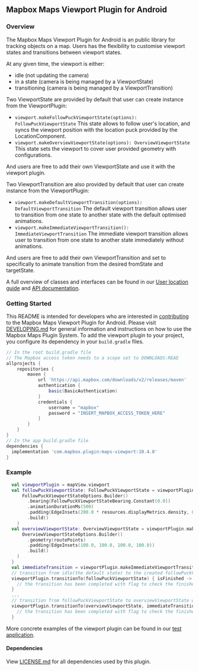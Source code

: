 ## Mapbox Maps Viewport Plugin for Android

### Overview

The Mapbox Maps Viewport Plugin for Android is an public library for tracking objects on a map. Users has the flexibility to customise viewport states and transitions between viewport states.

At any given time, the viewport is either:
  - idle (not updating the camera)
  - in a state (camera is being managed by a ViewportState)
  - transitioning (camera is being managed by a ViewportTransition)

Two ViewportState are provided by default that user can create instance from the ViewportPlugin:
 * `viewport.makeFollowPuckViewportState(options): FollowPuckViewportState`
This state allows to follow user's location, and syncs the viewport position with the location puck provided by the LocationComponent.
 * `viewport.makeOverviewViewportState(options): OverviewViewportState`
This state sets the viewport to cover user provided geometry with configurations.

And users are free to add their own ViewportState and use it with the viewport plugin.

Two ViewportTransition are also provided by default that user can create instance from the ViewportPlugin:
* `viewport.makeDefaultViewportTransition(options): DefaultViewportTransition`
The default viewport transition allows user to transition from one state to another state with the default optimised animations.
* `viewport.makeImmediateViewportTransition(): ImmediateViewportTransition`
The immediate viewport transition allows user to transition from one state to another state immediately without animations.

And users are free to add their own ViewportTransition and set to specifically to animate transition from the desired fromState and targetState.

A full overview of classes and interfaces can be found in our [User location guide](https://docs.mapbox.com/android/maps/guides/user-location/#location-tracking) and [API documentation](https://docs.mapbox.com/android/maps/api-reference/).

### Getting Started

This README is intended for developers who are interested in [contributing](https://github.com/mapbox/mapbox-maps-android/blob/master/CONTRIBUTING.md) to the Mapbox Maps Viewport Plugin for Android. Please visit [DEVELOPING.md](https://github.com/mapbox/mapbox-maps-android/blob/master/DEVELOPING.md) for general information and instructions on how to use the Mapbox Maps Plugin System. To add the viewport plugin to your project, you configure its dependency in your `build.gradle` files.

```groovy
// In the root build.gradle file
// The Mapbox access token needs to a scope set to DOWNLOADS:READ
allprojects {
    repositories {
        maven {
            url 'https://api.mapbox.com/downloads/v2/releases/maven'
            authentication {
                basic(BasicAuthentication)
            }
            credentials {
                username = "mapbox"
                password = "INSERT_MAPBOX_ACCESS_TOKEN_HERE"
            }
        }
    }
}
// In the app build.gradle file
dependencies {
  implementation 'com.mapbox.plugin:maps-viewport:10.4.0'
}
```

### Example

```kotlin
  val viewportPlugin = mapView.viewport
  val followPuckViewportState: FollowPuckViewportState = viewportPlugin.makeFollowPuckViewportState(
      FollowPuckViewportStateOptions.Builder()
        .bearing(FollowPuckViewportStateBearing.Constant(0.0))
        .animationDurationMs(500)
        .padding(EdgeInsets(200.0 * resources.displayMetrics.density, 0.0, 0.0, 0.0))
        .build()
    )
  val overviewViewportState: OverviewViewportState = viewportPlugin.makeOverviewViewportState(
      OverviewViewportStateOptions.Builder()
        .geometry(routePoints)
        .padding(EdgeInsets(100.0, 100.0, 100.0, 100.0))
        .build()
    )
  }
  val immediateTransition = viewportPlugin.makeImmediateViewportTransition()
  // transition from idle(the default state) to the created followPuckViewportState with default transition
  viewportPlugin.transitionTo(followPuckViewportState) { isFinished ->
    // the transition has been completed with flag to check the finished status
  }
  ...
  // transition from followPuckViewportState to overviewViewportState with immediate transition
  viewportPlugin.transitionTo(overviewViewportState, immediateTransition) { isFinished ->
    // the transition has been completed with flag to check the finished status
  }
```

More concrete examples of the viewport plugin can be found in our [test application](https://github.com/mapbox/mapbox-maps-android/tree/master/app/src/main/java/com/mapbox/maps/testapp).

#### Dependencies

View [LICENSE.md](LICENSE.md) for all dependencies used by this plugin.
